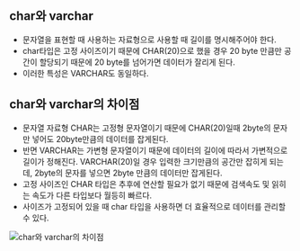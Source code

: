 ## char와 varchar
- 문자열을 표현할 때 사용하는 자료형으로 사용할 때 길이를 명시해주어야 한다.
- char타입은 고정 사이즈이기 때문에 CHAR(20)으로 했을 경우 20 byte 만큼만 공간이 할당되기 때문에 20 byte를 넘어가면 데이터가 잘리게 된다.
- 이러한 특성은 VARCHAR도 동일하다.

## char와 varchar의 차이점
- 문자열 자료형 CHAR는 고정형 문자열이기 때문에 CHAR(20)일때 2byte의 문자만 넣어도 20byte만큼의 데이터를 잡게된다.
- 반면 VARCHAR는 가변형 문자열이기 때문에 데이터의 길이에 따라서 가변적으로 길이가 정해진다. VARCHAR(20)일 경우 입력한 크기만큼의 공간만 잡히게 되는데, 2byte의 문자를 넣으면 2byte 만큼의 데이터만 잡게된다.
- 고정 사이즈인 CHAR 타입은 추후에 연산할 필요가 없기 때문에 검색속도 및 읽히는 속도가 다른 타입보다 월등히 빠르다.
- 사이즈가 고정되어 있을 때 char 타입을 사용하면 더 효율적으로 데이터를 관리할 수 있다.

![char와 varchar의 차이점](https://github.com/ehdgusdl9177/Tech-interview/assets/75515697/6b229c67-37d5-4f4a-ba2f-da27596e6356)
